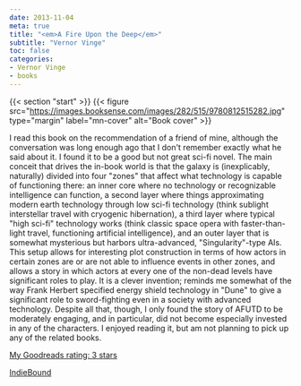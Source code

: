 ```yaml
---
date: 2013-11-04
meta: true
title: "<em>A Fire Upon the Deep</em>"
subtitle: "Vernor Vinge"
toc: false
categories:
- Vernor Vinge
- books
---
```


{{< section "start" >}}
{{< figure src="https://images.booksense.com/images/282/515/9780812515282.jpg" type="margin" label="mn-cover" alt="Book cover" >}}

I read this book on the recommendation of a friend of mine, although the conversation was long enough ago that I don't remember exactly what he said about it. I found it to be a good but not great sci-fi novel. The main conceit that drives the in-book world is that the galaxy is (inexplicably, naturally) divided into four "zones" that affect what technology is capable of functioning there: an inner core where no technology or recognizable intelligence can function, a second layer where things approximating modern earth technology through low sci-fi technology (think sublight interstellar travel with cryogenic hibernation), a third layer where typical "high sci-fi" technology works (think classic space opera with faster-than-light travel, functioning artificial intelligence), and an outer layer that is somewhat mysterious but harbors ultra-advanced, "Singularity"-type AIs. This setup allows for interesting plot construction in terms of how actors in certain zones are or are not able to influence events in other zones, and allows a story in which actors at every one of the non-dead levels have significant roles to play. It is a clever invention; reminds me somewhat of the way Frank Herbert specified energy shield technology in "Dune" to give a significant role to sword-fighting even in a society with advanced technology. Despite all that, though, I only found the story of AFUTD to be moderately engaging, and in particular, did not become especially invested in any of the characters. I enjoyed reading it, but am not planning to pick up any of the related books.

[My Goodreads rating: 3 stars](https://www.goodreads.com/review/show/747630250)  

[IndieBound](https://www.indiebound.org/book/9780812515282)
